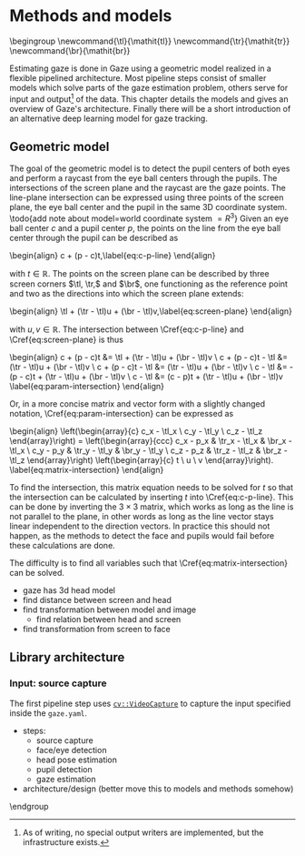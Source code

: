 # Methods and models

\begingroup
\newcommand{\tl}{\mathit{tl}}
\newcommand{\tr}{\mathit{tr}}
\newcommand{\br}{\mathit{br}}

Estimating gaze is done in Gaze using a geometric model realized in a flexible
pipelined architecture. Most pipeline steps consist of smaller models which
solve parts of the gaze estimation problem, others serve for input and
output[^iopipeline] of the data. This chapter details the models and gives an
overview of Gaze's architecture. Finally there will be a short introduction of
an alternative deep learning model for gaze tracking.

## Geometric model

The goal of the geometric model is to detect the pupil centers of both eyes and
perform a raycast from the eye ball centers through the pupils. The
intersections of the screen plane and the raycast are the gaze points. The
line-plane intersection can be expressed using three points of the screen
plane, the eye ball center and the pupil in the same 3D coordinate system. \todo{add note about model=world coordinate system $= R^3$}
Given an eye ball center $c$ and a pupil center $p$, the points on the line
from the eye ball center through the pupil can be described as

\begin{align}
c + (p - c)t,\label{eq:c-p-line}
\end{align}

with $t \in \mathbb{R}$. The points on the screen plane can be described by three screen
corners $\tl, \tr,$ and $\br$, one functioning as the reference point and two as the
directions into which the screen plane extends:

\begin{align}
\tl + (\tr - \tl)u + (\br - \tl)v,\label{eq:screen-plane}
\end{align}

with $u, v \in \mathbb{R}$. The intersection between \Cref{eq:c-p-line} and \Cref{eq:screen-plane} is thus

\begin{align}
c + (p - c)t       &= \tl + (\tr - \tl)u + (\br - \tl)v \\
c + (p - c)t - \tl &= (\tr - \tl)u + (\br - \tl)v \\
c + (p - c)t - \tl &= (\tr - \tl)u + (\br - \tl)v \\
c - \tl            &= - (p - c)t + (\tr - \tl)u + (\br - \tl)v \\
c - \tl            &= (c - p)t + (\tr - \tl)u + (\br - \tl)v \label{eq:param-intersection}
\end{align}

Or, in a more concise matrix and vector form with a slightly changed notation, \Cref{eq:param-intersection} can be expressed as

\begin{align}
\left(\begin{array}{c}
c_x - \tl_x \\
c_y - \tl_y \\
c_z - \tl_z \end{array}\right) =
\left(\begin{array}{ccc}
c_x - p_x & \tr_x - \tl_x & \br_x - \tl_x \\
c_y - p_y & \tr_y - \tl_y & \br_y - \tl_y \\
c_z - p_z & \tr_z - \tl_z & \br_z - \tl_z \end{array}\right)
\left(\begin{array}{c}
t \\
u \\
v \end{array}\right). \label{eq:matrix-intersection}
\end{align}

To find the intersection, this matrix equation needs to be solved for $t$ so
that the intersection can be calculated by inserting $t$ into
\Cref{eq:c-p-line}. This can be done by inverting the $3 \times 3$ matrix, which works as
long as the line is not parallel to the plane, in other words as long as the
line vector stays linear independent to the direction vectors. In practice this should
not happen, as the methods to detect the face and pupils would fail before
these calculations are done.

The difficulty is to find all variables such that \Cref{eq:matrix-intersection}
can be solved.

- gaze has 3d head model
- find distance between screen and head
- find transformation between model and image
    - find relation between head and screen
- find transformation from screen to face


## Library architecture


### Input: source capture

The first pipeline step uses
[`cv::VideoCapture`](https://docs.opencv.org/3.1.0/d8/dfe/classcv_1_1VideoCapture.html)
to capture the input specified inside the `gaze.yaml`.


[^iopipeline]: As of writing, no special output writers are implemented, but
  the infrastructure exists.



- steps:
  - source capture
  - face/eye detection
  - head pose estimation
  - pupil detection
  - gaze estimation
- architecture/design (better move this to models and methods somehow)

\endgroup
